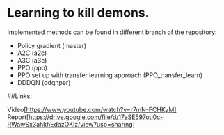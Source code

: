 # Learning to kill demons.

Implemented methods can be found in different branch of the repository:
* Policy gradient (master)
* A2C (a2c)
* A3C (a3c)
* PPO (ppo)
* PPO set up with transfer learning approach (PPO_transfer_learn)
* DDDQN (ddqnper)

##Links:

Video[https://www.youtube.com/watch?v=r7mN-FCHKyM]
Report[https://drive.google.com/file/d/17eSE597oti0c-RWawSx3ahkhEdazOKlz/view?usp=sharing]




